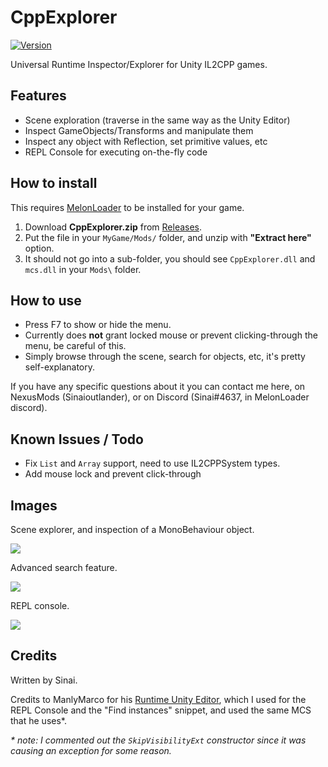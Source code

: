 # CppExplorer

[![Version](https://img.shields.io/badge/MelonLoader-0.2.6-green.svg)]()

Universal Runtime Inspector/Explorer for Unity IL2CPP games.

## Features
* Scene exploration (traverse in the same way as the Unity Editor)
* Inspect GameObjects/Transforms and manipulate them
* Inspect any object with Reflection, set primitive values, etc
* REPL Console for executing on-the-fly code

## How to install

This requires [MelonLoader](https://github.com/HerpDerpinstine/MelonLoader) to be installed for your game.

1. Download <b>CppExplorer.zip</b> from [Releases](https://github.com/sinaioutlander/CppExplorer/releases).
2. Put the file in your `MyGame/Mods/` folder, and unzip with <b>"Extract here"</b> option.
3. It should not go into a sub-folder, you should see `CppExplorer.dll` and `mcs.dll` in your `Mods\` folder.

## How to use

* Press F7 to show or hide the menu.
* Currently does <b>not</b> grant locked mouse or prevent clicking-through the menu, be careful of this.
* Simply browse through the scene, search for objects, etc, it's pretty self-explanatory.

If you have any specific questions about it you can contact me here, on NexusMods (Sinaioutlander), or on Discord (Sinai#4637, in MelonLoader discord).

## Known Issues / Todo
* Fix `List` and `Array` support, need to use IL2CPPSystem types.
* Add mouse lock and prevent click-through

## Images

Scene explorer, and inspection of a MonoBehaviour object.

[![](https://i.imgur.com/Yxizwcz.png)]()

Advanced search feature.

[![](https://i.imgur.com/F9ZfMvz.png)]()


REPL console.

[![](https://i.imgur.com/14Dbtf8.png)]()

## Credits

Written by Sinai.

Credits to ManlyMarco for his [Runtime Unity Editor](https://github.com/ManlyMarco/RuntimeUnityEditor), which I used for the REPL Console and the "Find instances" snippet, and used the same MCS that he uses*.

<i>* note: I commented out the `SkipVisibilityExt` constructor since it was causing an exception for some reason.</i>
